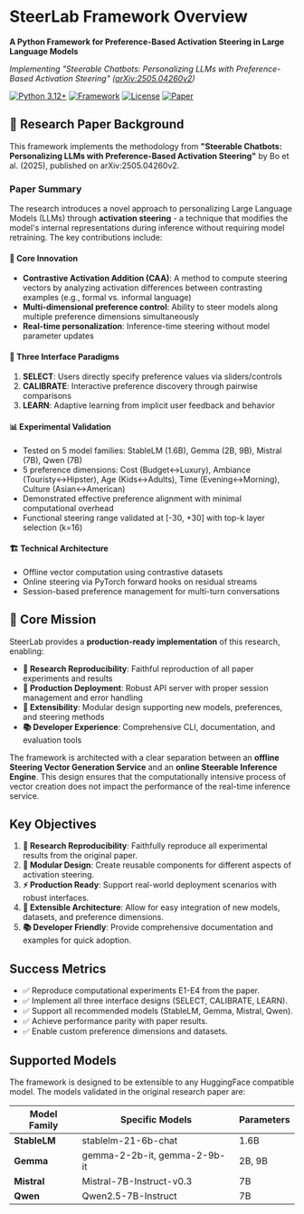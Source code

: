 # SteerLab Framework Overview

**A Python Framework for Preference-Based Activation Steering in Large Language Models**

*Implementing "Steerable Chatbots: Personalizing LLMs with Preference-Based Activation Steering" ([arXiv:2505.04260v2](https://arxiv.org/abs/2505.04260))*

[![Python 3.12+](https://img.shields.io/badge/python-3.12+-blue.svg)](https://python.org)
[![Framework](https://img.shields.io/badge/Framework-HuggingFace%20Transformers-yellow.svg)](https://huggingface.co/transformers/)
[![License](https://img.shields.io/badge/license-MIT-green.svg)](https://opensource.org/licenses/MIT)
[![Paper](https://img.shields.io/badge/arXiv-2505.04260v2-b31b1b.svg)](https://arxiv.org/abs/2505.04260)

## 📄 Research Paper Background

This framework implements the methodology from **"Steerable Chatbots: Personalizing LLMs with Preference-Based Activation Steering"** by Bo et al. (2025), published on arXiv:2505.04260v2.

### Paper Summary

The research introduces a novel approach to personalizing Large Language Models (LLMs) through **activation steering** - a technique that modifies the model's internal representations during inference without requiring model retraining. The key contributions include:

#### 🔬 Core Innovation

- **Contrastive Activation Addition (CAA)**: A method to compute steering vectors by analyzing activation differences between contrasting examples (e.g., formal vs. informal language)
- **Multi-dimensional preference control**: Ability to steer models along multiple preference dimensions simultaneously
- **Real-time personalization**: Inference-time steering without model parameter updates

#### 🎯 Three Interface Paradigms

1. **SELECT**: Users directly specify preference values via sliders/controls
2. **CALIBRATE**: Interactive preference discovery through pairwise comparisons
3. **LEARN**: Adaptive learning from implicit user feedback and behavior

#### 📊 Experimental Validation

- Tested on 5 model families: StableLM (1.6B), Gemma (2B, 9B), Mistral (7B), Qwen (7B)
- 5 preference dimensions: Cost (Budget↔Luxury), Ambiance (Touristy↔Hipster), Age (Kids↔Adults), Time (Evening↔Morning), Culture (Asian↔American)
- Demonstrated effective preference alignment with minimal computational overhead
- Functional steering range validated at [-30, +30] with top-k layer selection (k=16)

#### 🏗️ Technical Architecture

- Offline vector computation using contrastive datasets
- Online steering via PyTorch forward hooks on residual streams
- Session-based preference management for multi-turn conversations

## 🎯 Core Mission

SteerLab provides a **production-ready implementation** of this research, enabling:

- **🔬 Research Reproducibility**: Faithful reproduction of all paper experiments and results
- **🚀 Production Deployment**: Robust API server with proper session management and error handling  
- **🧩 Extensibility**: Modular design supporting new models, preferences, and steering methods
- **📚 Developer Experience**: Comprehensive CLI, documentation, and evaluation tools

The framework is architected with a clear separation between an **offline Steering Vector Generation Service** and an **online Steerable Inference Engine**. This design ensures that the computationally intensive process of vector creation does not impact the performance of the real-time inference service.

## Key Objectives

1. **🔬 Research Reproducibility**: Faithfully reproduce all experimental results from the original paper.
2. **🧩 Modular Design**: Create reusable components for different aspects of activation steering.
3. **⚡ Production Ready**: Support real-world deployment scenarios with robust interfaces.
4. **🔄 Extensible Architecture**: Allow for easy integration of new models, datasets, and preference dimensions.
5. **📚 Developer Friendly**: Provide comprehensive documentation and examples for quick adoption.

## Success Metrics

- ✅ Reproduce computational experiments E1-E4 from the paper.
- ✅ Implement all three interface designs (SELECT, CALIBRATE, LEARN).
- ✅ Support all recommended models (StableLM, Gemma, Mistral, Qwen).
- ✅ Achieve performance parity with paper results.
- ✅ Enable custom preference dimensions and datasets.

## Supported Models

The framework is designed to be extensible to any HuggingFace compatible model. The models validated in the original research paper are:

| Model Family | Specific Models | Parameters |
|--------------|-----------------|------------|
| **StableLM** | stablelm-21-6b-chat | 1.6B |
| **Gemma** | gemma-2-2b-it, gemma-2-9b-it | 2B, 9B |
| **Mistral** | Mistral-7B-Instruct-v0.3 | 7B |
| **Qwen** | Qwen2.5-7B-Instruct | 7B |

